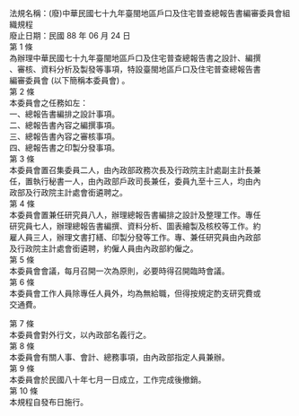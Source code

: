 法規名稱：(廢)中華民國七十九年臺閩地區戶口及住宅普查總報告書編審委員會組織規程  
廢止日期：民國 88 年 06 月 24 日  
第 1 條  
為辦理中華民國七十九年臺閩地區戶口及住宅普查總報告書之設計、編撰  
、審核、資料分析及製發等事項，特設臺閩地區戶口及住宅普查總報告書  
編審委員會 (以下簡稱本委員會) 。  
第 2 條  
本委員會之任務如左：  
一、總報告書編排之設計事項。  
二、總報告書內容之編撰事項。  
三、總報告書內容之審核事項。  
四、總報告書之印製分發事項。  
第 3 條  
本委員會置召集委員二人，由內政部政務次長及行政院主計處副主計長兼  
任，置執行秘書一人，由內政部戶政司長兼任，委員九至十三人，均由內  
政部及行政院主計處會銜遴聘之。  
第 4 條  
本委員會置兼任研究員八人，辦理總報告書編排之設計及整理工作。專任  
研究員七人，辦理總報告書編撰、資料分析、圖表繪製及核校等工作。約  
雇人員三人，辦理文書打繕、印製分發等工作。專、兼任研究員由內政部  
及行政院主計處會銜遴聘，約僱人員由內政部約僱之。  
第 5 條  
本委員會會議，每月召開一次為原則，必要時得召開臨時會議。  
第 6 條  
本委員會工作人員除專任人員外，均為無給職，但得按規定酌支研究費或  
交通費。  


第 7 條  
本委員會對外行文，以內政部名義行之。  
第 8 條  
本委員會有關人事、會計、總務事項，由內政部指定人員兼辦。  
第 9 條  
本委員會於民國八十年七月一日成立，工作完成後撤銷。  
第 10 條  
本規程自發布日施行。  



